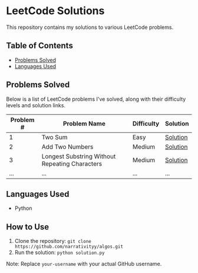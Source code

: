 # LeetCode Solutions

This repository contains my solutions to various LeetCode problems.

## Table of Contents

* [Problems Solved](#problems-solved)
* [Languages Used](#languages-used)

## Problems Solved

Below is a list of LeetCode problems I've solved, along with their difficulty levels and solution links.

| Problem # | Problem Name | Difficulty | Solution |
| --- | --- | --- | --- |
| 1 | Two Sum | Easy | [Solution](https://github.com/narrativityy/algos/blob/main/11ContainerWithMostWater.js) |
| 2 | Add Two Numbers | Medium | [Solution](https://github.com/your-username/leetcode-solutions/blob/main/problems/2-add-two-numbers/solution.py) |
| 3 | Longest Substring Without Repeating Characters | Medium | [Solution](https://github.com/your-username/leetcode-solutions/blob/main/problems/3-longest-substring-without-repeating-characters/solution.py) |
| ... | ... | ... | ... |

## Languages Used

* Python

## How to Use

1. Clone the repository: `git clone https://github.com/narrativityy/algos.git`
2. Run the solution: `python solution.py`

Note: Replace `your-username` with your actual GitHub username.